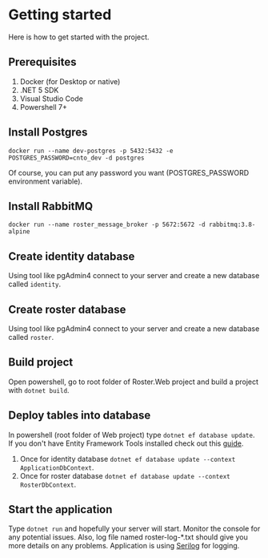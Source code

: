 # Getting started

Here is how to get started with the project.

## Prerequisites

1. Docker (for Desktop or native)
1. .NET 5 SDK
1. Visual Studio Code
1. Powershell 7+

## Install Postgres

`docker run --name dev-postgres -p 5432:5432 -e POSTGRES_PASSWORD=cnto_dev -d postgres`

Of course, you can put any password you want (POSTGRES_PASSWORD environment variable).

## Install RabbitMQ

`docker run --name roster_message_broker -p 5672:5672 -d rabbitmq:3.8-alpine`

## Create identity database

Using tool like pgAdmin4 connect to your server and create a new database called `identity`.

## Create roster database

Using tool like pgAdmin4 connect to your server and create a new database called `roster`.

## Build project

Open powershell, go to root folder of Roster.Web project and build a project with `dotnet build`.

## Deploy tables into database

In powershell (root folder of Web project) type `dotnet ef database update`. If you don't have Entity Framework Tools installed check out this [guide](https://docs.microsoft.com/en-us/ef/core/cli/dotnet#installing-the-tools).

1. Once for identity database `dotnet ef database update --context ApplicationDbContext`.
1. Once for roster database `dotnet ef database update --context RosterDbContext`.

## Start the application

Type `dotnet run` and hopefully your server will start. Monitor the console for any potential issues. Also, log file named roster-log-*.txt should give you more details on any problems. Application is using [Serilog](https://serilog.net/) for logging.
